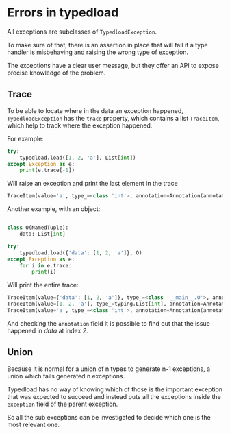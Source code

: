 Errors in typedload
===================

All exceptions are subclasses of `TypedloadException`.

To make sure of that, there is an assertion in place that will fail if a type handler is misbehaving and raising the wrong type of exception.

The exceptions have a clear user message, but they offer an API to expose precise knowledge of the problem.

Trace
-----

To be able to locate where in the data an exception happened, `TypedloadException` has the `trace` property, which contains a list `TraceItem`, which help to track where the exception happened.

For example:

```python
try:
    typedload.load([1, 2, 'a'], List[int])
except Exception as e:
    print(e.trace[-1])
```

Will raise an exception and print the last element in the trace

```python
TraceItem(value='a', type_=<class 'int'>, annotation=Annotation(annotation_type=<AnnotationType.INDEX: 'index'>, value=2))
```

Another example, with an object:

```python

class O(NamedTuple):
    data: List[int]

try:
    typedload.load({'data': [1, 2, 'a']}, O)
except Exception as e:
    for i in e.trace:
        print(i)
```

Will print the entire trace:

```python
TraceItem(value={'data': [1, 2, 'a']}, type_=<class '__main__.O'>, annotation=None)
TraceItem(value=[1, 2, 'a'], type_=typing.List[int], annotation=Annotation(annotation_type=<AnnotationType.FIELD: 'field'>, value='data'))
TraceItem(value='a', type_=<class 'int'>, annotation=Annotation(annotation_type=<AnnotationType.INDEX: 'index'>, value=2))
```

And checking the `annotation` field it is possible to find out that the issue happened in *data* at index *2*.

Union
-----

Because it is normal for a union of n types to generate n-1 exceptions, a union which fails generated n exceptions.

Typedload has no way of knowing which of those is the important exception that was expected to succeed and instead puts all the exceptions inside the `exception` field of the parent exception.

So all the sub exceptions can be investigated to decide which one is the most relevant one.
